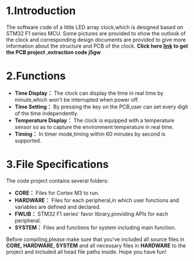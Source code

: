# 1.Introduction
The software code of a little LED array clock,which is designed based on STM32 F1 series MCU. Some pictures are provided to show the outlook of the clock and corresponding design documents are provided to give more information about the structure and PCB of the clock. **Click here [link](https://pan.baidu.com/s/1aZvg27yC6-ILFsCilPI19w) to get the PCB project** ,**extraction code j5gw**
# 2.Functions
- **Time Display：**	The clock can display the time in real time by minute,which won't be interrupted when power off.
- **Time Setting：**  By pressing the key on the PCB,user can set every digit of the time independently.
- **Temperature Display：** The clock is equipped with a temperature sensor so as to capture the environment temperature in real time.
- **Timing：** In timer mode,timing within 60 minutes by second is supported.
# 3.File Specifications
The code project contains several folders:
- **CORE：** Files for Cortex M3 to run.
- **HARDWARE：** Files for each peripheral,in which user functions and variables are defined and declared.
- **FWLIB：** STM32 F1 series' favor library,providing APIs for each peripheral.
- **SYSTEM：** Files and functions for system including main function.
 
Before compiling,please make sure  that you've included all source files in **CORE, HARDWARE, SYSTEM** and all necessary files in **HARDWARE** to the project and included all head file paths inside.
Hope you have fun!
